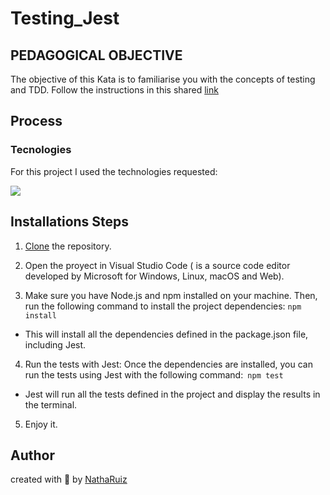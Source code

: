 # Testing_Jest

## PEDAGOGICAL OBJECTIVE 
The objective of this Kata is to familiarise you with the concepts of testing and TDD.
Follow the instructions in this shared [link](https://www.codurance.com/es/katas/fizzbuzz)

## Process 
### Tecnologies
For this project I used the technologies requested:

 <img src="https://skillicons.dev/icons?i=html,css,js,nodejs,jest,)](https://skillicons.dev"/>

## Installations Steps
1. [Clone](https://docs.github.com/en/repositories/creating-and-managing-repositories/cloning-a-repository) the repository.

2. Open the proyect in Visual Studio Code ( is a source code editor developed by Microsoft for Windows, Linux, macOS and Web).

3. Make sure you have Node.js and npm installed on your machine. Then, run the following command to install the project dependencies: `npm install` 
- This will install all the dependencies defined in the package.json file, including Jest.

4. Run the tests with Jest: Once the dependencies are installed, you can run the tests using Jest with the following command:` npm test`
- Jest will run all the tests defined in the project and display the results in the terminal.

5. Enjoy it.

## Author
created with 💜 by [NathaRuiz](https://github.com/NathaRuiz)

